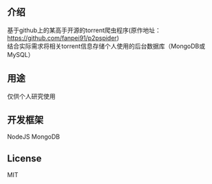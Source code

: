 ## 介绍

基于github上的某高手开源的torrent爬虫程序(原作地址：https://github.com/fanpei91/p2pspider)  
结合实际需求将相关torrent信息存储个人使用的后台数据库（MongoDB或MySQL）  

## 用途

仅供个人研究使用

## 开发框架

NodeJS
MongoDB  

## License
MIT  

